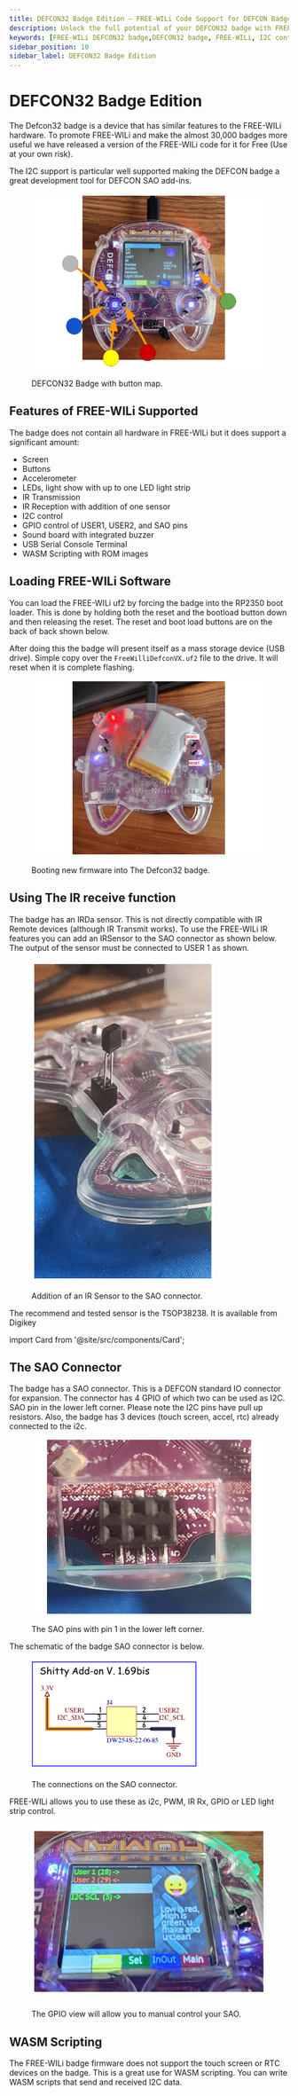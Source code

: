 ```yaml
---
title: DEFCON32 Badge Edition – FREE-WILi Code Support for DEFCON Badge | I2C, IR, and GPIO Control
description: Unlock the full potential of your DEFCON32 badge with FREE-WILi code support. Enable I2C, GPIO, IR, LEDs, and more. Learn how to load the FREE-WILi uf2 file and use the SAO connector for IR receive and expansion.
keywords: [FREE-WILi DEFCON32 badge,DEFCON32 badge, FREE-WILi, I2C control, IR transmission, IR reception, GPIO, SAO connector, FREE-WILi firmware, WASM scripting, LED control, badge development, USB serial terminal, RP2350 bootloader, TSOP38238]
sidebar_position: 10
sidebar_label: DEFCON32 Badge Edition
---
```


# DEFCON32 Badge Edition

The Defcon32 badge is a device that has similar features to the FREE-WILi hardware. To promote FREE-WILi and make the almost 30,000 badges more useful we have released a version of the FREE-WILi code for it for Free (Use at your own risk).

The I2C support is particular well supported making the DEFCON badge a great development tool for DEFCON SAO add-ins.

<div class="text--center">

<figure>

![DEFCON32 Badge with button mapt](./assets/button-map.png "DEFCON32 Badge with button map")
<figcaption>DEFCON32 Badge with button map.</figcaption>
</figure>
</div>

## Features of FREE-WILi Supported

The badge does not contain all hardware in FREE-WILi but it does support a significant amount:

* Screen
* Buttons
* Accelerometer
* LEDs, light show with up to one LED light strip
* IR Transmission
* IR Reception with addition of one sensor
* I2C control
* GPIO control of USER1, USER2, and SAO pins
* Sound board with integrated buzzer
* USB Serial Console Terminal
* WASM Scripting with ROM images

## Loading FREE-WILi Software

You can load the FREE-WILi uf2 by forcing the badge into the RP2350 boot loader. This is done by holding both the reset and the bootload button down and then releasing the reset. The reset and boot load buttons are on the back of back shown below.

After doing this the badge will present itself as a mass storage device (USB drive). Simple copy over the `FreeWilliDefconVX.uf2` file to the drive. It will reset when it is complete flashing.

<div class="text--center">

<figure>

![Booting new firmware into The Defcon32 badge](./assets/booting-firmware.png "Booting new firmware into The Defcon32 badge")
<figcaption>Booting new firmware into The Defcon32 badge.</figcaption>
</figure>
</div>

## Using The IR receive function

The badge has an IRDa sensor. This is not directly compatible with IR Remote devices (although IR Transmit works). To use the FREE-WILi IR features you can add an IRSensor to the SAO connector as shown below. The output of the sensor must be connected to USER 1 as shown.

<div class="text--center">

<figure>

![Addition of an IR Sensor to the SAO connector](./assets/IR-sensor.png "Addition of an IR Sensor to the SAO connector")
<figcaption>Addition of an IR Sensor to the SAO connector.</figcaption>
</figure>
</div>

The recommend and tested sensor is the TSOP38238. It is available from Digikey

import Card from '@site/src/components/Card'; 

<Card 
  title="TSOP38238 | DigiKey Electronics"
  description="DigiKey Electronics"
  link="https://www.digikey.com/en/products/detail/vishay-semiconductor-opto-division/TSOP38238/1681362" 
  imageUrl="https://www.digikey.com/-/media/Images/Favicons/DigiKey_App_Icon_32x32_rgb.svg"
/>

## The SAO Connector

The badge has a SAO connector. This is a DEFCON standard IO connector for expansion. The connector has 4 GPIO of which two can be used as I2C. SAO pin in the lower left corner. Please note the I2C pins have pull up resistors. Also, the badge has 3 devices (touch screen, accel, rtc) already connected to the i2c.

<div class="text--center">

<figure>

![The SAO pins with pin 1 in the lower left corner](./assets/SAO-pins.png "The SAO pins with pin 1 in the lower left corner")
<figcaption>The SAO pins with pin 1 in the lower left corner.</figcaption>
</figure>
</div>

The schematic of the badge SAO connector is below.

<div class="text--center">

<figure>

![The connections on the SAO connector](./assets/SAO-connector.jpg "The connections on the SAO connector")
<figcaption>The connections on the SAO connector.</figcaption>
</figure>
</div>

FREE-WILi allows you to use these as i2c, PWM, IR Rx, GPIO or LED light strip control.

<div class="text--center">

<figure>

![The GPIO view will allow you to manual control your SAO](./assets/gpio-view.png "The GPIO view will allow you to manual control your SAO.")
<figcaption>The GPIO view will allow you to manual control your SAO.</figcaption>
</figure>
</div>

## WASM Scripting

The FREE-WILi badge firmware does not support the touch screen or RTC devices on the badge. This is a great use for WASM scripting. You can write WASM scripts that send and received I2C data. 

